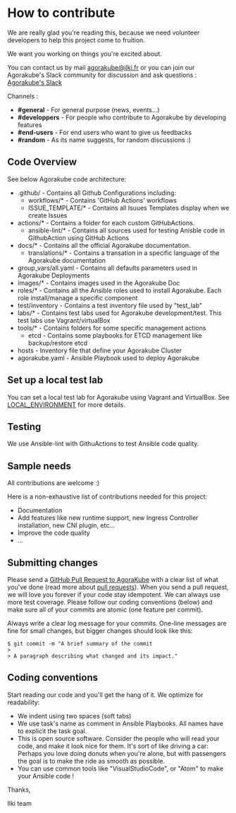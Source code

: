 # How to contribute

We are really glad you're reading this, because we need volunteer developers to help this project come to fruition.

We want you working on things you're excited about.

You can contact us by mail agorakube@ilki.fr or you can join our Agorakube's Slack community for discussion and ask questions : [Agorakube's Slack](http://slack.agorakube.ilkilabs.io/)

Channels :
- **#general** - For general purpose (news, events...)
- **#developpers** - For people who contribute to Agorakube by developing features
- **#end-users** - For end users who want to give us feedbacks
- **#random** - As its name suggests, for random discussions :)

## Code Overview

See below Agorakube code architecture:

* .github/ - Contains all Github Configurations including:
    * workflows/* - Contains 'GitHub Actions' workflows
    * ISSUE_TEMPLATE/* - Contains all Isuues Templates display when we create Issues
* actions/* - Contains a folder for each custom GitHubActions.
    * ansible-lint/* - Contains all sources used for testing Anisble code in GithubAction using GitHub Actions
* docs/* - Contains all the official Agorakube documentation.
    * translations/* - Contains a transation in a specific language of the Agorakube documentation
* group_vars/all.yaml - Contains all defaults parameters used in Agorakube Deployments
* images/* - Contains images used in the Agorakube Doc
* roles/* - Contains all the Ansible roles used to install Agorakube. Each role install/manage a specific component
* test/inventory - Contains a test inventory file used by "test_lab"
* labs/* - Contains test labs used for Agorakube development/test. This test labs use Vagrant/virtualBox
* tools/* - Contains folders for some specific management actions
    * etcd - Contains some playbooks for ETCD management like backup/restore etcd
* hosts - Inventory file that define your Agorakube Cluster
* agorakube.yaml - Ansible Playbook used to deploy Agorakube

## Set up a local test lab

You can set a local test lab for Agorakube using Vagrant and VirtualBox.
See [LOCAL_ENVIRONMENT](../LOCAL_ENVIRONMENT.md) for more details.

## Testing

We use Ansible-lint with GithuActions to test Ansible code quality.


## Sample needs

All contributions are welcome :)

Here is a non-exhaustive list of contributions needed for this project:

* Documentation
* Add features like new runtime support, new Ingress Controller installation, new CNI plugin, etc...
* Improve the code quality
* ...

## Submitting changes

Please send a [GitHub Pull Request to AgoraKube](https://github.com/ilkilabs/agorakube) with a clear list of what you've done (read more about [pull requests](https://help.github.com/en/articles/about-pull-requests/)). When you send a pull request, we will love you forever if your code stay idempotent. We can always use more test coverage. Please follow our coding conventions (below) and make sure all of your commits are atomic (one feature per commit).

Always write a clear log message for your commits. One-line messages are fine for small changes, but bigger changes should look like this:

    $ git commit -m "A brief summary of the commit
    >
    > A paragraph describing what changed and its impact."

## Coding conventions

Start reading our code and you'll get the hang of it. We optimize for readability:

  * We indent using two spaces (soft tabs)
  * We use task's name as comment in Ansible Playbooks. All names have to explicit the task goal.
  * This is open source software. Consider the people who will read your code, and make it look nice for them. It's sort of like driving a car: Perhaps you love doing donuts when you're alone, but with passengers the goal is to make the ride as smooth as possible.
  * You can use common tools like "VisualStudioCode", or "Atom" to make your Ansible code !


Thanks,

Ilki team
